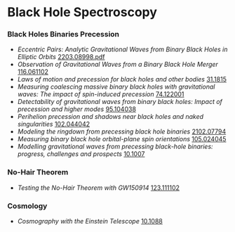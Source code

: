 # Black Hole Spectroscopy

### Black Holes Binaries Precession
- _Eccentric Pairs: Analytic Gravitational Waves from Binary Black Holes in Elliptic Orbits_ [2203.08998.pdf](https://arxiv.org/pdf/2203.08998.pdf)
- _Observation of Gravitational Waves from a Binary Black Hole Merger_ [116.061102](https://journals.aps.org/prl/pdf/10.1103/PhysRevLett.116.061102)
- _Laws of motion and precession for black holes and other bodies_ [31.1815](https://journals.aps.org/prd/pdf/10.1103/PhysRevD.31.1815?casa_token=B0Om7zbCo68AAAAA%3ALa3fndZYkaY-kAdE2PDzq3sAUKLuOO-9uiJq8D1pOUnsKzOwZ-3TUf4brG6NCqCW99gHZ3PBi2ZCWUM)
- _Measuring coalescing massive binary black holes with gravitational waves: The impact of spin-induced precession_ [74.122001](https://journals.aps.org/prd/pdf/10.1103/PhysRevD.74.122001?casa_token=FEGNq192rokAAAAA%3AcT3-ElqRBb1MUHC83qqdLEaLt8yL6u1cDLc35rXD3hB4LrbFZrZPQZtMQ78YKIf2uaL-wwhDyZPkumw)
- _Detectability of gravitational waves from binary black holes: Impact of precession and higher modes_ [95.104038](https://journals.aps.org/prd/pdf/10.1103/PhysRevD.95.104038?casa_token=qMH2_DfR5gUAAAAA%3A9zvIL9RMqhSUJeQDqYhux3AEfoWn7pX-0suf7Vg5TiM_DNa54mLWFSr_rP7WVo4Ff-FjTf-oQODa7PI)
- _Perihelion precession and shadows near black holes and naked singularities_ [102.044042](https://journals.aps.org/prd/pdf/10.1103/PhysRevD.102.044042?casa_token=5RP3wliWbTgAAAAA%3AcEHXzMGqXZItu89g5wV7bc309CpmnvKzpg851j8WzafcQcLAzGPZIAX7JIQkHYeLvCS-9pE8d79JM_U)
- _Modeling the ringdown from precessing black hole binaries_ [2102.07794](https://arxiv.org/abs/2102.07794)
- _Measuring binary black hole orbital-plane spin orientations_ [105.024045](https://journals.aps.org/prd/pdf/10.1103/PhysRevD.105.024045)
- _Modelling gravitational waves from precessing black-hole binaries: progress, challenges and prospects_ [10.1007](https://link.springer.com/article/10.1007/s10714-014-1767-2)


### No-Hair Theorem
- _Testing the No-Hair Theorem with GW150914_ [123.111102](https://journals.aps.org/prl/pdf/10.1103/PhysRevLett.123.111102?casa_token=CUUz7YxiGPMAAAAA%3Aaax69qmrsUOGSOIoGWmZLpxjxeEVGdK8ptc7mx-nptlbx2lsjdEHeWeThV-17g09XOJnWVs0i_hXmbc)


### Cosmology
- _Cosmography with the Einstein Telescope_ [10.1088](https://iopscience.iop.org/article/10.1088/0264-9381/27/21/215006/pdf?casa_token=CdFD02qn7ZkAAAAA:akCyFDDr_PugnpEufX_9S_HQKCd3IPpAMq7RT2hl0cG3U_gHDENsIaXEwTINp02eHsZptGmHrhbqz0Y)

